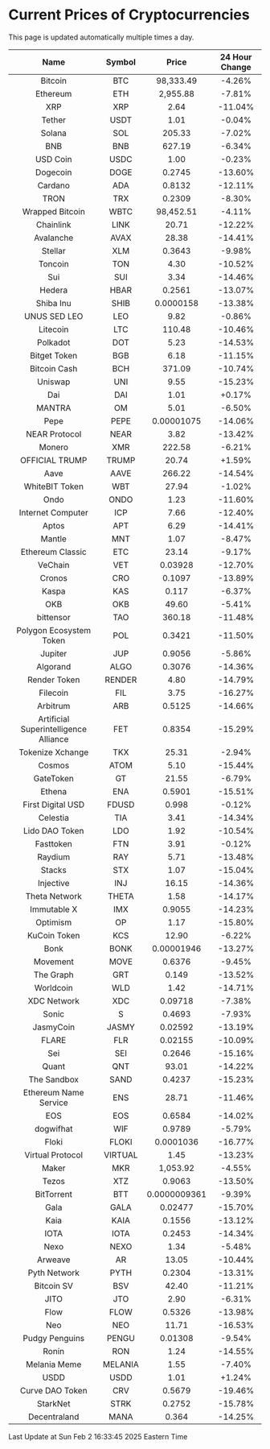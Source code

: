 # Current Prices of Cryptocurrencies
This page is updated automatically multiple times a day.

| Name | Symbol | Price | 24 Hour Change |
| :---: |:---:| :---: | :---: |
| Bitcoin | BTC | 98,333.49 | -4.26% |
| Ethereum | ETH | 2,955.88 | -7.81% |
| XRP | XRP | 2.64 | -11.04% |
| Tether | USDT | 1.01 | -0.04% |
| Solana | SOL | 205.33 | -7.02% |
| BNB | BNB | 627.19 | -6.34% |
| USD Coin | USDC | 1.00 | -0.23% |
| Dogecoin | DOGE | 0.2745 | -13.60% |
| Cardano | ADA | 0.8132 | -12.11% |
| TRON | TRX | 0.2309 | -8.30% |
| Wrapped Bitcoin | WBTC | 98,452.51 | -4.11% |
| Chainlink | LINK | 20.71 | -12.22% |
| Avalanche | AVAX | 28.38 | -14.41% |
| Stellar | XLM | 0.3643 | -9.98% |
| Toncoin | TON | 4.30 | -10.52% |
| Sui | SUI | 3.34 | -14.46% |
| Hedera | HBAR | 0.2561 | -13.07% |
| Shiba Inu | SHIB | 0.0000158 | -13.38% |
| UNUS SED LEO | LEO | 9.82 | -0.86% |
| Litecoin | LTC | 110.48 | -10.46% |
| Polkadot | DOT | 5.23 | -14.53% |
| Bitget Token | BGB | 6.18 | -11.15% |
| Bitcoin Cash | BCH | 371.09 | -10.74% |
| Uniswap | UNI | 9.55 | -15.23% |
| Dai | DAI | 1.01 | +0.17% |
| MANTRA | OM | 5.01 | -6.50% |
| Pepe | PEPE | 0.00001075 | -14.06% |
| NEAR Protocol | NEAR | 3.82 | -13.42% |
| Monero | XMR | 222.58 | -6.21% |
| OFFICIAL TRUMP | TRUMP | 20.74 | +1.59% |
| Aave | AAVE | 266.22 | -14.54% |
| WhiteBIT Token | WBT | 27.94 | -1.02% |
| Ondo | ONDO | 1.23 | -11.60% |
| Internet Computer | ICP | 7.66 | -12.40% |
| Aptos | APT | 6.29 | -14.41% |
| Mantle | MNT | 1.07 | -8.47% |
| Ethereum Classic | ETC | 23.14 | -9.17% |
| VeChain | VET | 0.03928 | -12.70% |
| Cronos | CRO | 0.1097 | -13.89% |
| Kaspa | KAS | 0.117 | -6.37% |
| OKB | OKB | 49.60 | -5.41% |
| bittensor | TAO | 360.18 | -11.48% |
| Polygon Ecosystem Token | POL | 0.3421 | -11.50% |
| Jupiter | JUP | 0.9056 | -5.86% |
| Algorand | ALGO | 0.3076 | -14.36% |
| Render Token | RENDER | 4.80 | -14.79% |
| Filecoin | FIL | 3.75 | -16.27% |
| Arbitrum | ARB | 0.5125 | -14.66% |
| Artificial Superintelligence Alliance | FET | 0.8354 | -15.29% |
| Tokenize Xchange | TKX | 25.31 | -2.94% |
| Cosmos | ATOM | 5.10 | -15.44% |
| GateToken | GT | 21.55 | -6.79% |
| Ethena | ENA | 0.5901 | -15.51% |
| First Digital USD | FDUSD | 0.998 | -0.12% |
| Celestia | TIA | 3.41 | -14.34% |
| Lido DAO Token | LDO | 1.92 | -10.54% |
| Fasttoken | FTN | 3.91 | -0.12% |
| Raydium | RAY | 5.71 | -13.48% |
| Stacks | STX | 1.07 | -15.04% |
| Injective | INJ | 16.15 | -14.36% |
| Theta Network | THETA | 1.58 | -14.17% |
| Immutable X | IMX | 0.9055 | -14.23% |
| Optimism | OP | 1.17 | -15.80% |
| KuCoin Token | KCS | 12.90 | -6.22% |
| Bonk | BONK | 0.00001946 | -13.27% |
| Movement | MOVE | 0.6376 | -9.45% |
| The Graph | GRT | 0.149 | -13.52% |
| Worldcoin | WLD | 1.42 | -14.71% |
| XDC Network | XDC | 0.09718 | -7.38% |
| Sonic | S | 0.4693 | -7.93% |
| JasmyCoin | JASMY | 0.02592 | -13.19% |
| FLARE | FLR | 0.02155 | -10.09% |
| Sei | SEI | 0.2646 | -15.16% |
| Quant | QNT | 93.01 | -14.22% |
| The Sandbox | SAND | 0.4237 | -15.23% |
| Ethereum Name Service | ENS | 28.71 | -11.46% |
| EOS | EOS | 0.6584 | -14.02% |
| dogwifhat | WIF | 0.9789 | -5.79% |
| Floki | FLOKI | 0.0001036 | -16.77% |
| Virtual Protocol | VIRTUAL | 1.45 | -13.23% |
| Maker | MKR | 1,053.92 | -4.55% |
| Tezos | XTZ | 0.9063 | -13.50% |
| BitTorrent | BTT | 0.0000009361 | -9.39% |
| Gala | GALA | 0.02477 | -15.70% |
| Kaia | KAIA | 0.1556 | -13.12% |
| IOTA | IOTA | 0.2453 | -14.34% |
| Nexo | NEXO | 1.34 | -5.48% |
| Arweave | AR | 13.05 | -10.44% |
| Pyth Network | PYTH | 0.2304 | -13.31% |
| Bitcoin SV | BSV | 42.40 | -11.21% |
| JITO | JTO | 2.90 | -6.31% |
| Flow | FLOW | 0.5326 | -13.98% |
| Neo | NEO | 11.71 | -16.53% |
| Pudgy Penguins | PENGU | 0.01308 | -9.54% |
| Ronin | RON | 1.24 | -14.55% |
| Melania Meme | MELANIA | 1.55 | -7.40% |
| USDD | USDD | 1.01 | +1.24% |
| Curve DAO Token | CRV | 0.5679 | -19.46% |
| StarkNet | STRK | 0.2752 | -15.78% |
| Decentraland | MANA | 0.364 | -14.25% |

Last Update at Sun Feb  2 16:33:45 2025 Eastern Time